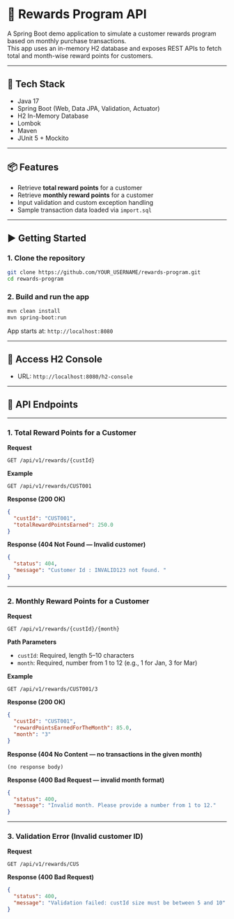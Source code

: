 # 🎁 Rewards Program API

A Spring Boot demo application to simulate a customer rewards program based on monthly purchase transactions.  
This app uses an in-memory H2 database and exposes REST APIs to fetch total and month-wise reward points for customers.

---

## 🚀 Tech Stack

- Java 17
- Spring Boot (Web, Data JPA, Validation, Actuator)
- H2 In-Memory Database
- Lombok
- Maven
- JUnit 5 + Mockito

---

## 📦 Features

- Retrieve **total reward points** for a customer
- Retrieve **monthly reward points** for a customer
- Input validation and custom exception handling
- Sample transaction data loaded via `import.sql`

---

## ▶️ Getting Started

### 1. Clone the repository

```bash
git clone https://github.com/YOUR_USERNAME/rewards-program.git
cd rewards-program
```

### 2. Build and run the app

```bash
mvn clean install
mvn spring-boot:run
```

App starts at: `http://localhost:8080`

---

## 🧪 Access H2 Console

- URL: `http://localhost:8080/h2-console`

---

## 🔗 API Endpoints

---

### 1. Total Reward Points for a Customer

**Request**
```
GET /api/v1/rewards/{custId}
```

**Example**
```
GET /api/v1/rewards/CUST001
```

**Response (200 OK)**
```json
{
  "custId": "CUST001",
  "totalRewardPointsEarned": 250.0
}
```

**Response (404 Not Found — Invalid customer)**
```json
{
  "status": 404,
  "message": "Customer Id : INVALID123 not found. "
}
```

---

### 2. Monthly Reward Points for a Customer

**Request**
```
GET /api/v1/rewards/{custId}/{month}
```

**Path Parameters**
- `custId`: Required, length 5–10 characters
- `month`: Required, number from 1 to 12 (e.g., 1 for Jan, 3 for Mar)

**Example**
```
GET /api/v1/rewards/CUST001/3
```

**Response (200 OK)**
```json
{
  "custId": "CUST001",
  "rewardPointsEarnedForTheMonth": 85.0,
  "month": "3"
}
```

**Response (404 No Content — no transactions in the given month)**
```
(no response body)
```

**Response (400 Bad Request — invalid month format)**
```json
{
  "status": 400,
  "message": "Invalid month. Please provide a number from 1 to 12."
}
```

---

### 3. Validation Error (Invalid customer ID)

**Request**
```
GET /api/v1/rewards/CUS
```

**Response (400 Bad Request)**
```json
{
  "status": 400,
  "message": "Validation failed: custId size must be between 5 and 10"
}
```



